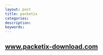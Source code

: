 ```yaml
---
layout: post
title: packetix
categories: 
description: 
keywords: 
---
```


## www.packetix-download.com







